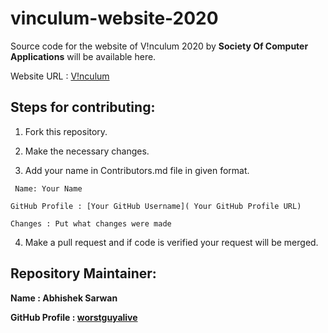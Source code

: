 # vinculum-website-2020

Source code for the website of V!nculum 2020 by **Society Of Computer Applications** will be available here.

Website URL : [V!nculum](https://scanitjsr.org/vinculum)

## Steps for contributing:
1) Fork this repository.

2) Make the necessary changes.

3) Add your name in Contributors.md file in given format.

`
Name: Your Name`

`GitHub Profile : [Your GitHub Username]( Your GitHub Profile URL)`

`Changes : Put what changes were made`


4) Make a pull request and if code is verified your request will be merged.

## Repository Maintainer:
**Name : Abhishek Sarwan**

**GitHub Profile : [worstguyalive](https://Github.com/abhisheksarwan)**

